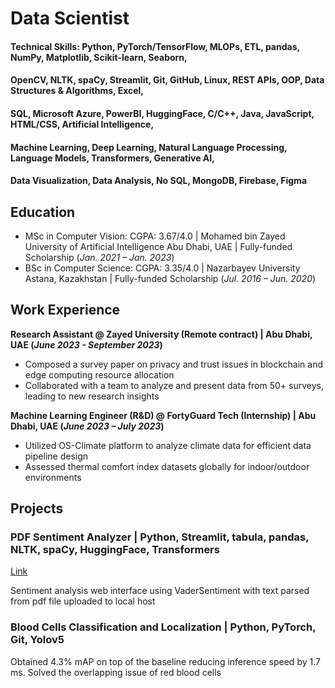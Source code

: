 # Data Scientist

#### Technical Skills: Python, PyTorch/TensorFlow, MLOPs, ETL, pandas, NumPy, Matplotlib, Scikit-learn, Seaborn,
#### OpenCV, NLTK, spaCy, Streamlit, Git, GitHub, Linux, REST APIs, OOP, Data Structures & Algorithms, Excel,
#### SQL, Microsoft Azure, PowerBI, HuggingFace, C/C++, Java, JavaScript, HTML/CSS, Artificial Intelligence,
#### Machine Learning, Deep Learning, Natural Language Processing, Language Models, Transformers, Generative AI,
#### Data Visualization, Data Analysis, No SQL, MongoDB, Firebase, Figma

## Education
- MSc in Computer Vision: CGPA: 3.67/4.0 | Mohamed bin Zayed University of Artificial Intelligence Abu Dhabi, UAE | Fully-funded Scholarship (_Jan. 2021 – Jan. 2023_)
- BSc in Computer Science: CGPA: 3.35/4.0 | Nazarbayev University Astana, Kazakhstan | Fully-funded Scholarship (_Jul. 2016 – Jun. 2020_)

## Work Experience
**Research Assistant @ Zayed University (Remote contract) | Abu Dhabi, UAE (_June 2023 - September 2023_)** 
- Composed a survey paper on privacy and trust issues in blockchain and edge computing resource allocation
- Collaborated with a team to analyze and present data from 50+ surveys, leading to new research insights

**Machine Learning Engineer (R&D) @ FortyGuard Tech (Internship) | Abu Dhabi, UAE (_June 2023 – July 2023_)**
- Utilized OS-Climate platform to analyze climate data for efficient data pipeline design
- Assessed thermal comfort index datasets globally for indoor/outdoor environments

## Projects
### PDF Sentiment Analyzer | Python, Streamlit, tabula, pandas, NLTK, spaCy, HuggingFace, Transformers
[Link]([https://www.mdpi.com/1424-8220/22/8/3048](https://github.com/Aydana1/NLP_Sentiment_analysis))

Sentiment analysis web interface using VaderSentiment with text parsed from pdf file uploaded to local host 

### Blood Cells Classification and Localization | Python, PyTorch, Git, Yolov5

Obtained 4.3\% mAP on top of the baseline reducing inference speed by 1.7 ms. Solved the overlapping issue of red blood cells 

